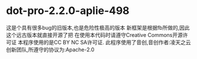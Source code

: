 # dot-pro-2.2.0-aplie-498
这是个具有很多bug的旧版本,也是危险性极高的版本
新框架是根据fb所做的,因此这个远古版本就直接开源了把
在使用本代码时请遵守Creative Commons开源许可证
本程序使用的是CC BY NC SA许可证.
此程序使用了音创,音创作者:凌天之云创新团队,所遵守的协议为:Apache-2.0
